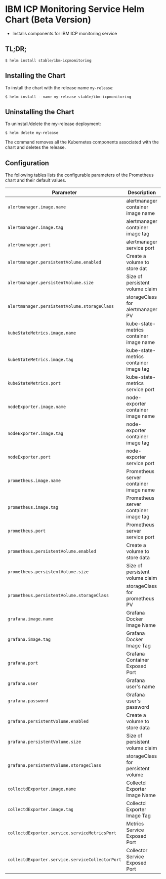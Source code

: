 # IBM ICP Monitoring Service Helm Chart (Beta Version)

* Installs components for IBM ICP monitoring service

## TL;DR;

```console
$ helm install stable/ibm-icpmonitoring
```

## Installing the Chart

To install the chart with the release name `my-release`:

```console
$ helm install --name my-release stable/ibm-icpmonitoring
```

## Uninstalling the Chart

To uninstall/delete the my-release deployment:

```console
$ helm delete my-release
```

The command removes all the Kubernetes components associated with the chart and deletes the release.

## Configuration

The following tables lists the configurable parameters of the Prometheus chart and their default values.

Parameter                                       | Description                              | Default
----------------------------------------------- | ---------------------------------------- | -------
`alertmanager.image.name`                       | alertmanager container image name        | ibmcom/alertmanager
`alertmanager.image.tag`                        | alertmanager container image tag         | v0.5.1
`alertmanager.port`                             | alertmanager service port                | 80
`alertmanager.persistentVolume.enabled`         | Create a volume to store dat             | false
`alertmanager.persistentVolume.size`            | Size of persistent volume claim          | 1Gi
`alertmanager.persistentVolume.storageClass`    | storageClass for alertmanager PV         | -
`kubeStateMetrics.image.name`                   | kube-state-metrics container image name  | ibmcom/kube-state-metrics
`kubeStateMetrics.image.tag`                    | kube-state-metrics container image tag   | v1.0.0
`kubeStateMetrics.port`                         | kube-state-metrics service port          | 80
`nodeExporter.image.name`                       | node-exporter container image name       | ibmcom/node-exporter
`nodeExporter.image.tag`                        | node-exporter container image tag        | v0.14.0
`nodeExporter.port`                             | node-exporter service port               | 9100
`prometheus.image.name`                         | Prometheus server container image name   | ibmcom/prometheus
`prometheus.image.tag`                          | Prometheus server container image tag    | v1.7.1
`prometheus.port`                               | Prometheus server service port           | 80
`prometheus.persistentVolume.enabled`           | Create a volume to store data            | false
`prometheus.persistentVolume.size`              | Size of persistent volume claim          | 10Gi
`prometheus.persistentVolume.storageClass`      | storageClass for prometheus PV           | -
`grafana.image.name`                            | Grafana Docker Image Name                | ibmcom/grafana
`grafana.image.tag`                             | Grafana Docker Image Tag                 | 4.4.3
`grafana.port`                                  | Grafana Container Exposed Port           | 3000
`grafana.user`                                  | Grafana user's name                      | admin
`grafana.password`                              | Grafana user's password                  | admin
`grafana.persistentVolume.enabled`              | Create a volume to store data            | false
`grafana.persistentVolume.size`                 | Size of persistent volume claim          | 1Gi 
`grafana.persistentVolume.storageClass`         | storageClass for persistent volume       | - 
`collectdExporter.image.name`                   | Collectd Exporter Image Name             | ibmcom/collectd-exporter
`collectdExporter.image.tag`                    | Collectd Exporter Image Tag              | 0.3.1 
`collectdExporter.service.serviceMetricsPort`   | Metrics Service Exposed Port             | 9103    
`collectdExporter.service.serviceCollectorPort` | Collector Service Exposed Port           | 25826

